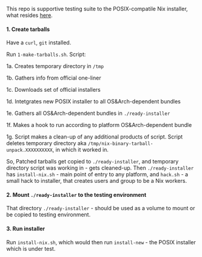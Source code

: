 This repo is supportive testing suite to the POSIX-compatile Nix installer, what resides [here](https://github.com/NixOS/nix/pull/1565).

#### 1. Create tarballs
Have a `curl`, `git` installed.

Run `1-make-tarballs.sh`. Script:

1a. Creates temporary directory in `/tmp`

1b. Gathers info from official one-liner

1c. Downloads set of official installers

1d. Intetgrates new POSIX installer to all OS&Arch-dependent bundles

1e. Gathers all OS&Arch-dependent bundles in `./ready-installer`

1f. Makes a hook to run according to platform OS&Arch-dependent bundle

1g. Script makes a clean-up of any additional products of script. Script deletes temporary directory aka `/tmp/nix-binary-tarball-unpack.XXXXXXXXXX`, in which it worked in.

So,
Patched tarballs get copied to `./ready-installer`, and temporary directory script was working in - gets cleaned-up.
Then `./ready-installer` has `install-nix.sh` - main point of entry to any platform, and `hack.sh` - a small hack to installer, that creates users and group to be a Nix workers.

#### 2. Mount `./ready-installer` to the testing environment
That directory `./ready-installer` - should be used as a volume to mount or be copied to testing environment.

#### 3. Run installer
Run `install-nix.sh`, which would then run `install-new` - the POSIX installer which is under test.
